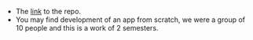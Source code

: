 * The [link](https://github.com/bounswe/2021SpringGroup10) to the repo.
* You may find development of an app from scratch, we were a group of 10 people and this is a work of 2 semesters.
